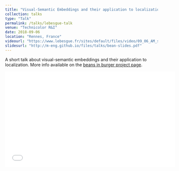 ```yaml
---
title: "Visual-Semantic Embeddings and their application to localization"
collection: talks
type: "Talk"
permalink: /talks/lebesgue-talk
venue: "Technicolor R&I"
date: 2018-09-06
location: "Rennes, France"
videourl: "https://www.lebesgue.fr/sites/default/files/video/09_06_AM_sessions_ENGILBERGE.mp4"
slidesurl: "http://m-eng.github.io/files/talks/bean-slides.pdf"
---
```


A short talk about visual-semantic embeddings and their application to localization. More info available on the [beans in burger project page](http://m-eng.github.io/publications/beans-in-burger).


<iframe src="{{ page.videourl }}" width="560" height="315" frameborder="0" allowfullscreen> </iframe>
